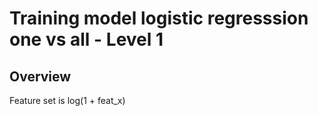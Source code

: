 Training model logistic regresssion one vs all - Level 1
==================================================

## Overview
Feature set is log(1 + feat_x)




